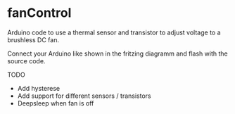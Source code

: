 # fanControl
Arduino code to use a thermal sensor and transistor to adjust voltage to a brushless DC fan.

Connect your Arduino like shown in the fritzing diagramm and flash with the source code.

TODO
* Add hysterese
* Add support for different sensors / transistors
* Deepsleep when fan is off